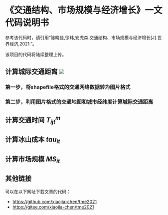 # 《交通结构、市场规模与经济增长》一文代码说明书

参考该代码时，请引用“陈晓佳,徐玮,安虎森.交通结构、市场规模与经济增长[J].世界经济,2021.”。

该项目的代码将陆续整理上传。

## 计算城际交通距离 ![](http://latex.codecogs.com/svg.latex?d_{ij})
### 第一步，将shapefile格式的交通网络数据转为图片格式
### 第二步，利用图片格式的交通地图和城市经纬度计算城际交通距离


## 计算交通时间 $T_{ijt}^m$


## 计算冰山成本 $tau_{it}$


## 计算市场规模 $MS_{it}$










## 其他链接 
可以在以下网址下载文章的代码：
* https://github.com/xiaojia-chen/tme2021
* https://gitee.com/xiaojia-chen/tme2021
